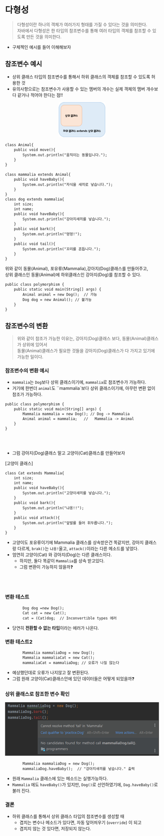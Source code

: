 # 다형성
> 다형성이란 하나의 객체가 여러가지 형태를 가질 수 있다는 것을 의미한다.    
> 자바에서 다형성은 한 타입의 참조변수를 통해 여러 타입의 객체를 참조할 수 있도록 만든 것을 의미한다. 
- 구체젝인 예시를 들어 이해해보자

## 참조변수 예시
-  상위 클래스 타입의 참조변수를 통해서 하위 클래스의 객체를 참조할 수 있도록 허용한 것
-  유의사항으로는 참조변수가 사용할 수 있는 멤버의 개수는 실제 객체의 맴버 개수보다 같거나 적어야 한다는 점!!

<p align= center><img src ="./images/polymorphism.png" width= 30%></p>

```
class Animal{
    public void move(){
        System.out.println("움직이는 동물입니다.");
    }
}

class mammalia extends Animal{
    public void haveBaby(){
        System.out.println("자식을 새끼로 낳습니다.");
    }
}
class dog extends mammalia{
    int size;
    int name;
    public void haveBaby(){
        System.out.println("강아지새끼를 낳습니다.");
    }
    public void bark(){
        System.out.println("멍멍!");
    }
    public void tail(){
        System.out.println("꼬리를 흔듭니다.");
    }
}
```
위와 같이 동물(Animal), 포유류(Mammalia),강아지(Dog)클래스를 만들어주고,    
상위 클래스인 동물(Animal)에 하위클래스인 강아지(Dog)를 참조할 수 있다.

```
public class polymorphism {
    public static void main(String[] args) {
        Animal animal = new Dog();  // 가능
        Dog dog = new Animal(); // 불가능 
    }
}
```
## 참조변수의 변환 
> 위와 같이 참조가 가능한 이유는, 강아지(Dog)클래스 보다, 동물(Animal)클래스가 상위에 있어서   
> 동물(Animal)클래스가 필요한 것들을 강아지(Dog)클래스가 다 가지고 있기에 가능한 일이다.

### 참조변수의 변환 예시 
 - `mammalia`는 `Dog`보다 상위 클래스이기에, `mammalia`로 참조변수가 가능하다.
 - 거기에 한번더 `animal`도 ``mammalia`보다 상위 클래스이기에, 아무런 변환 없이 참조가 가능하다. 

```
public class polymorphism {
    public static void main(String[] args) {
        Mammalia mammalia = new Dog(); // Dog -> Mammalia 
        Animal animal = mammalia;   //   Mammalia -> Animal
    }
}
```

<br></br>

- 그럼 강아지(Dog)클래스 말고 고양이(Cat)클래스를 만들어보자

[고양이 클래스]

```
class Cat extends Mammalia{
    int size;
    int name;
    public void haveBaby(){
        System.out.println("고양이새끼를 낳습니다.");
    }
    public void bark(){
        System.out.println("냐옹!!");
    }
    public void attack(){
        System.out.println("앞발를 들어 휘두릅니다.");
    }
}
```
 - 고양이도 포유류이기에 Mammalia 클래스를 상속받은건 똑같지만, 강아지 클래스랑 다르게, `brak()`는 `냐옹!`울고, `attack()`이라는 다른 메소드를 넣었다.
 - 엄연히 고양이(Cat) 와 강아지(Dog)는 다른 클래스이다.
    - 하지만, 둘다 똑같이 `Mammalia`를 상속 받고있다. 
    - 그럼 변환이 가능하지 않을까❓

<br></br>

### 변환 테스트
```
        Dog dog =new Dog();
        Cat cat = new Cat();
        cat = (Cat)dog;  // Inconvertible types 에러
```
 - 당연히 **전환할 수 없는 타입**이라는 에러가 나온다.


### 변환 테스트2

```
        Mammalia mammaliaDog = new Dog();
        Mammalia mammaliaCat = new Cat();
        mammaliaCat = mammaliaDog; // 오류가 나질 않는다
```
 - 예상했던데로 오류가 나지않고 잘 변환된다. 
 - 그럼 원래 고양이(Cat)클래스안에 있던 데이터들은 어떻게 되었을까❓

### 상위 클래스로 참조한 변수 확인

<img src ="./images/polymorphism2.png">

```
        Mammalia mammaliaDog = new Dog();
        mammaliaDog.haveBaby();  // "강아지새끼를 낳습니다." 출력
```
- 원래 `Mammalia` 클래스에 있는 메소드는 실행가능하다.
- `Mammalia` 에도 `haveBaby()`가 있지만, `Dog()`로 선언하였기에, `Dag.haveBaby()`로 불러 진다.




### 결론 
- 하위 클래스를 통해서 상위 클래스 타입의 참조변수를 생성할 때 
     - 겹치는 변수나 메소드가 있다면, 자동 덮어씌우기 (`override`) 이 되고
     - 겹치지 않는 것 있다면, 저장되지 않는다.  


